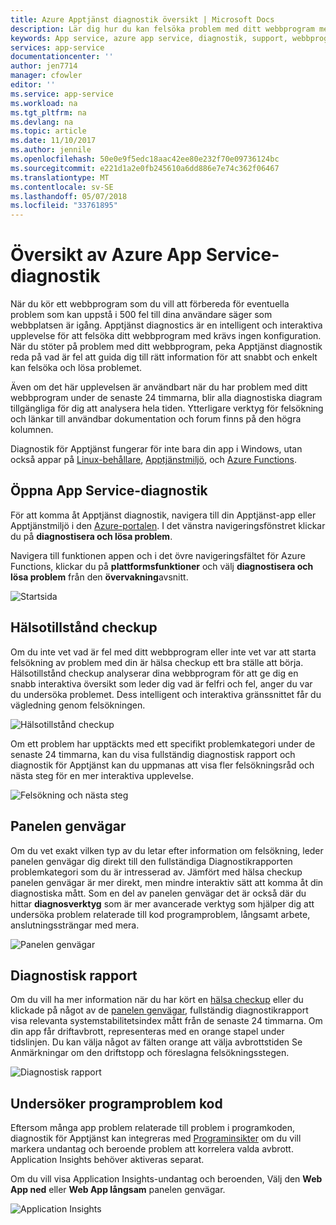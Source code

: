 ```yaml
---
title: Azure Apptjänst diagnostik översikt | Microsoft Docs
description: Lär dig hur du kan felsöka problem med ditt webbprogram med App Service-diagnostik.
keywords: App service, azure app service, diagnostik, support, webbprogram, felsökning, självhjälp
services: app-service
documentationcenter: ''
author: jen7714
manager: cfowler
editor: ''
ms.service: app-service
ms.workload: na
ms.tgt_pltfrm: na
ms.devlang: na
ms.topic: article
ms.date: 11/10/2017
ms.author: jennile
ms.openlocfilehash: 50e0e9f5edc18aac42ee80e232f70e09736124bc
ms.sourcegitcommit: e221d1a2e0fb245610a6dd886e7e74c362f06467
ms.translationtype: MT
ms.contentlocale: sv-SE
ms.lasthandoff: 05/07/2018
ms.locfileid: "33761895"
---
```

# <a name="azure-app-service-diagnostics-overview"></a>Översikt av Azure App Service-diagnostik 

När du kör ett webbprogram som du vill att förbereda för eventuella problem som kan uppstå i 500 fel till dina användare säger som webbplatsen är igång. Apptjänst diagnostics är en intelligent och interaktiva upplevelse för att felsöka ditt webbprogram med krävs ingen konfiguration. När du stöter på problem med ditt webbprogram, peka Apptjänst diagnostik reda på vad är fel att guida dig till rätt information för att snabbt och enkelt kan felsöka och lösa problemet. 
 
Även om det här upplevelsen är användbart när du har problem med ditt webbprogram under de senaste 24 timmarna, blir alla diagnostiska diagram tillgängliga för dig att analysera hela tiden. Ytterligare verktyg för felsökning och länkar till användbar dokumentation och forum finns på den högra kolumnen.

Diagnostik för Apptjänst fungerar för inte bara din app i Windows, utan också appar på [Linux-behållare](https://docs.microsoft.com/en-us/azure/app-service/containers/app-service-linux-intro), [Apptjänstmiljö](https://docs.microsoft.com/en-us/azure/app-service/environment/intro), och [Azure Functions](https://docs.microsoft.com/en-us/azure/azure-functions/functions-overview). 

## <a name="open-app-service-diagnostics"></a>Öppna App Service-diagnostik

För att komma åt Apptjänst diagnostik, navigera till din Apptjänst-app eller Apptjänstmiljö i den [Azure-portalen](https://portal.azure.com). I det vänstra navigeringsfönstret klickar du på **diagnostisera och lösa problem**. 

Navigera till funktionen appen och i det övre navigeringsfältet för Azure Functions, klickar du på **plattformsfunktioner** och välj **diagnostisera och lösa problem** från den **övervakning**avsnitt. 

![Startsida](./media/app-service-diagnostics/Homepage1.png)

## <a name="health-checkup"></a>Hälsotillstånd checkup

Om du inte vet vad är fel med ditt webbprogram eller inte vet var att starta felsökning av problem med din är hälsa checkup ett bra ställe att börja. Hälsotillstånd checkup analyserar dina webbprogram för att ge dig en snabb interaktiva översikt som leder dig vad är felfri och fel, anger du var du undersöka problemet. Dess intelligent och interaktiva gränssnittet får du vägledning genom felsökningen.  

![Hälsotillstånd checkup](./media/app-service-diagnostics/HealthCheckup2.png)

Om ett problem har upptäckts med ett specifikt problemkategori under de senaste 24 timmarna, kan du visa fullständig diagnostisk rapport och diagnostik för Apptjänst kan du uppmanas att visa fler felsökningsråd och nästa steg för en mer interaktiva upplevelse.

![Felsökning och nästa steg](./media/app-service-diagnostics/Troubleshooting3.png)

## <a name="tile-shortcuts"></a>Panelen genvägar

Om du vet exakt vilken typ av du letar efter information om felsökning, leder panelen genvägar dig direkt till den fullständiga Diagnostikrapporten problemkategori som du är intresserad av. Jämfört med hälsa checkup panelen genvägar är mer direkt, men mindre interaktiv sätt att komma åt din diagnostiska mått. Som en del av panelen genvägar det är också där du hittar **diagnosverktyg** som är mer avancerade verktyg som hjälper dig att undersöka problem relaterade till kod programproblem, långsamt arbete, anslutningssträngar med mera. 

![Panelen genvägar](./media/app-service-diagnostics/TileShortcuts4.png)

## <a name="diagnostic-report"></a>Diagnostisk rapport

Om du vill ha mer information när du har kört en [hälsa checkup](#health-checkup) eller du klickade på något av de [panelen genvägar](#tile-shortcuts), fullständig diagnostikrapport visa relevanta systemstabilitetsindex mått från de senaste 24 timmarna. Om din app får driftavbrott, representeras med en orange stapel under tidslinjen. Du kan välja något av fälten orange att välja avbrottstiden Se Anmärkningar om den driftstopp och föreslagna felsökningsstegen. 

![Diagnostisk rapport](./media/app-service-diagnostics/DiagnosticReport5.png)


## <a name="investigating-application-code-issues"></a>Undersöker programproblem kod

Eftersom många app problem relaterade till problem i programkoden, diagnostik för Apptjänst kan integreras med [Programinsikter](https://azure.microsoft.com/services/application-insights/) om du vill markera undantag och beroende problem att korrelera valda avbrott. Application Insights behöver aktiveras separat. 

Om du vill visa Application Insights-undantag och beroenden, Välj den **Web App ned** eller **Web App långsam** panelen genvägar. 

![Application Insights](./media/app-service-diagnostics/AppInsights6.png)

